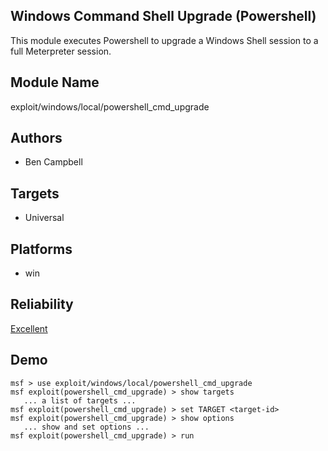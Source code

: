 ## Windows Command Shell Upgrade (Powershell)

This module executes Powershell to upgrade a Windows Shell 
session to a full Meterpreter session.


## Module Name
exploit/windows/local/powershell_cmd_upgrade

## Authors
* Ben Campbell




## Targets
* Universal


## Platforms
* win

## Reliability
[Excellent](https://github.com/rapid7/metasploit-framework/wiki/Exploit-Ranking)

## Demo

```
msf > use exploit/windows/local/powershell_cmd_upgrade
msf exploit(powershell_cmd_upgrade) > show targets
   ... a list of targets ...
msf exploit(powershell_cmd_upgrade) > set TARGET <target-id>
msf exploit(powershell_cmd_upgrade) > show options
   ... show and set options ...
msf exploit(powershell_cmd_upgrade) > run
```
    
    